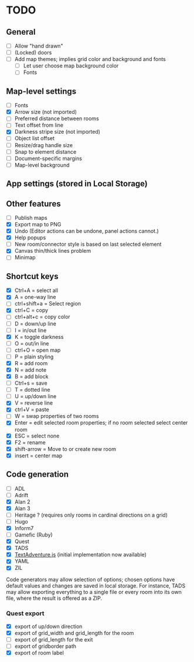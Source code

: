 # TODO

## General

- [ ] Allow "hand drawn"
- [ ] (Locked) doors
- [ ] Add map themes; implies grid color and background and fonts
  - [ ] Let user choose map background color
  - [ ] Fonts

## Map-level settings
- [ ] Fonts
- [x] Arrow size (not imported)
- [ ] Preferred distance between rooms
- [ ] Text offset from line
- [x] Darkness stripe size (not imported)
- [ ] Object list offset
- [ ] Resize/drag handle size
- [ ] Snap to element distance
- [ ] Document-specific margins
- [ ] Map-level background

## App settings (stored in Local Storage)

## Other features
- [ ] Publish maps
- [x] Export map to PNG
- [x] Undo (Editor actions can be undone, panel actions cannot.)
- [x] Help popups
- [ ] New room/connector style is based on last selected element
- [x] Canvas thin/thick lines problem
- [ ] Minimap

## Shortcut keys

- [x] Ctrl+A = select all
- [x] A = one-way line
- [ ] ctrl+shift+a = Select region
- [x] ctrl+C = copy
- [ ] ctrl+alt+c = copy color
- [ ] D = down/up line
- [ ] I = in/out line
- [x] K = toggle darkness
- [ ] O = out/in line
- [ ] ctrl+O = open map
- [ ] P = plain styling
- [x] R = add room
- [x] N = add note
- [x] B = add block
- [ ] Ctrl+s = save
- [ ] T = dotted line
- [ ] U = up/down line
- [x] V = reverse line
- [x] ctrl+V = paste
- [ ] W = swap properties of two rooms
- [x] Enter = edit selected room properties; if no room selected select center room
- [x] ESC = select none
- [x] F2 = rename
- [x] shift-arrow = Move to or create new room
- [x] insert = center map

## Code generation

- [ ] ADL
- [ ] Adrift
- [x] Alan 2
- [x] Alan 3
- [ ] Heritage ? (requires only rooms in cardinal directions on a grid)
- [ ] Hugo
- [x] Inform7
- [ ] Gamefic (Ruby)
- [x] Quest
- [x] TADS
- [x] [TextAdventure.js](https://github.com/TheBroox/TextAdventure.js) (initial implementation now available)
- [x] YAML
- [x] ZIL

Code generators may allow selection of options; chosen options have default 
values and changes are saved in local storage. For instance, TADS may allow exporting
everything to a single file or every room into its own file, where the result is offered
as a ZIP.

### Quest export
- [x] export of up/down direction
- [x] export of grid_width and grid_length for the room
- [ ] export of grid_length for the exit 
- [ ] export of gridborder path
- [x] export of room label 
